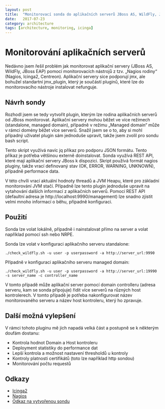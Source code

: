 ```yaml
---
layout: post
title:  "Monitorovací sonda do aplikačních serverů JBoss AS, WildFly, JBoss EAP"
date:   2017-07-23
category: architecture
tags: [architecture, monitoring, icinga]
---
```


# Monitorování aplikačních serverů

Nedávno jsem řešil problém jak monitorovat aplikační servery (JBoss AS, WildFly, JBoss EAP) pomocí monitorovacích nástrojů z tzv. „Nagios rodiny“ (Nagios, Icinga2, Centreon). Aplikační servery sice podporují jmx, ale bohužel standartní jmx\_plugin, který je součástí pluginů, které lze do monitorovacího nástroje instalovat nefunguje.  


## Návrh sondy
Rozhodl jsem se tedy vytvořit plugin, kterým lze rodina aplikačních serverů od JBoss monitorovat. Aplikační servery mohou běžet ve více režimech (standalone, managed domain), případně v režimu „Managed domain“ může v rámci domény běžet více serverů. Snažil jsem se o to, aby si mohl případný uživatel plugin sám jednoduše upravit, takže jsem zvolil pro sondu bash script. 

Tento skript využívá navíc jq příkaz pro podporu JSON formátu. Tento příkaz je potřeba většinou externě doinstalovat. Sonda využívá REST API, které mají aplikační servery JBoss k dispozici. Skript používá formát nagios pluginy, takže vrací definovaný stav (OK, ERROR, WARNING, UNKNOWN), případně performace data. 

V této chvíli vrací aktuální hodnoty threadů a JVM Heapu, které pro základní monitorování JVM stačí. Případně lze tento plugin jednoduše upravit na vytahování dalších informací z aplikačních serverů. Pomocí REST API (defaultní adresa je http://localhost:9990/management) lze snadno zjistit velmi mnoho informací o běhu, případně konfiguraci. 


## Použití 
Sonda lze volat lokálně, případně i nainstalovat přímo na server a volat například pomocí ssh nebo NRPE. 

Sonda lze volat v konfiguraci aplikačního serveru standalone:
```shell
./check_wildfly.sh -u user -p userpassword -a http://server_url:9990 
```

Případně  v konfiguraci aplikačního serveru managed domain:
```shell
./check_wildfly.sh -u user -p userpassword -a http://server_url:19990 -s server_name -c controller_name 
```
V tomto případě může aplikační server pomocí domain controlleru (adresa serveru, kam se sonda připojuje) řidit více serverů na různých host kontrolerech. V tomto případě je potřeba nakonfigurovat název monitorovaného serveru a název host kontroleru, který ho zpravuje.

## Další možná vylepšení
V rámci tohoto pluginu mě jich napadá velká část a postupně se k některým doufám dostanu:

* Kontrola hodnot Domain a Host kontroleru
* Deployment statistiky do performance dat
* Lepší kontrola a možnost nastavení thresholdů u kontroly
* Kontroly platnosti certifikátů (toto lze například http sondou)
* Monitorování počtu requestů 

## Odkazy 

* [Icinga2](https://www.icinga.com)
* [Nagios](https://www.nagios.org)
* [Odkaz na vytvořenou sondu](https://github.com/vladimirmezera/icinga2-plugins/tree/master/wildfly-plugin)
